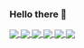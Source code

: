 ### Hello there 👋

<!--
**Jeffresh/Jeffresh** is a ✨ _special_ ✨ repository because its `README.md` (this file) appears on your GitHub profile.

Here are some ideas to get you started:

- 🔭 I’m currently working on ...
- 🌱 I’m currently learning ...
- 👯 I’m looking to collaborate on ...
- 🤔 I’m looking for help with ...
- 💬 Ask me about ...
- 📫 How to reach me: ...
- 😄 Pronouns: ...
- ⚡ Fun fact: ...
-->



<a href='https://github.com/Jeffresh?tab=repositories'>
  <img align="center" src="https://github-readme-stats.vercel.app/api/top-langs/?username=Jeffresh&show_icons=true&theme=tokyonight&hide=typescript,jupyter Notebook,HTML" />
</a>
<a href='https://github.com/Jeffresh?tab=repositories'>
  <img align="center" src="https://github-readme-stats.vercel.app/api?username=Jeffresh&show_icons=true&count_private=true&theme=tokyonight" />
</a>

<a href="https://github.com/Jeffresh/tumor-growth-simulation">
  <img align="center" src="https://github-readme-stats.vercel.app/api/pin/?username=Jeffresh&repo=tumor-growth-simulation&theme=tokyonight" />
</a>
<a href="https://github.com/Jeffresh/cellular-automata-simulator-1D">
  <img align="center" src="https://github-readme-stats.vercel.app/api/pin/?username=Jeffresh&repo=cellular-automata-simulator-1D&theme=tokyonight" />
</a>    
<a href="https://github.com/Jeffresh/mandelbrot-set">
  <img align="center" src="https://github-readme-stats.vercel.app/api/pin/?username=Jeffresh&repo=mandelbrot-set&theme=tokyonight" />
</a>    
<a href="https://github.com/Jeffresh/Belousov-Zhabotinsky-reaction">
  <img align="center" src="https://github-readme-stats.vercel.app/api/pin/?username=Jeffresh&repo=Belousov-Zhabotinsky-reaction&theme=tokyonight" />
</a> 



